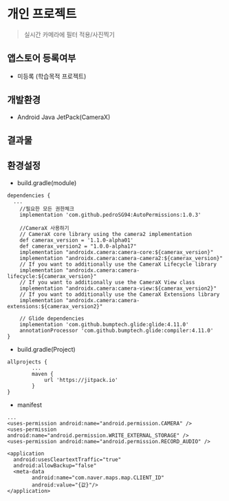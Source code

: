 개인 프로젝트
==============================
>실시간 카메라에 필터 적용/사진찍기

앱스토어 등록여부
-----------------
* 미등록 (학습목적 프로젝트)

개발환경
-----------------
* Android Java JetPack(CameraX)

결과물
-----------------

환경설정
-----------------
- build.gradle(module)
```
dependencies {
  ...
    //필요한 모든 권한체크
    implementation 'com.github.pedroSG94:AutoPermissions:1.0.3'

    //CameraX 사용하기
    // CameraX core library using the camera2 implementation
    def camerax_version = '1.1.0-alpha01'
    def camerax_version2 = "1.0.0-alpha17"
    implementation "androidx.camera:camera-core:${camerax_version}"
    implementation "androidx.camera:camera-camera2:${camerax_version}"
    // If you want to additionally use the CameraX Lifecycle library
    implementation "androidx.camera:camera-lifecycle:${camerax_version}"
    // If you want to additionally use the CameraX View class
    implementation "androidx.camera:camera-view:${camerax_version2}"
    // If you want to additionally use the CameraX Extensions library
    implementation "androidx.camera:camera-extensions:${camerax_version2}"

    // Glide dependencies
    implementation 'com.github.bumptech.glide:glide:4.11.0'
    annotationProcessor 'com.github.bumptech.glide:compiler:4.11.0'
}
```
- build.gradle(Project)
```
allprojects {
        ...
        maven {
            url 'https://jitpack.io'
        }
}
```
- manifest
```
...
<uses-permission android:name="android.permission.CAMERA" />
<uses-permission android:name="android.permission.WRITE_EXTERNAL_STORAGE" />
<uses-permission android:name="android.permission.RECORD_AUDIO" />

<application
  android:usesCleartextTraffic="true"
  android:allowBackup="false"
  <meta-data
        android:name="com.naver.maps.map.CLIENT_ID"
        android:value="{값}"/>
</application>        
```
